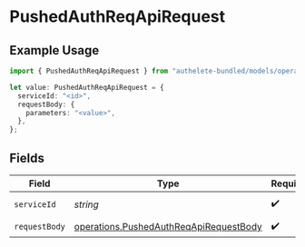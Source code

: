 # PushedAuthReqApiRequest

## Example Usage

```typescript
import { PushedAuthReqApiRequest } from "authelete-bundled/models/operations";

let value: PushedAuthReqApiRequest = {
  serviceId: "<id>",
  requestBody: {
    parameters: "<value>",
  },
};
```

## Fields

| Field                                                                                            | Type                                                                                             | Required                                                                                         | Description                                                                                      |
| ------------------------------------------------------------------------------------------------ | ------------------------------------------------------------------------------------------------ | ------------------------------------------------------------------------------------------------ | ------------------------------------------------------------------------------------------------ |
| `serviceId`                                                                                      | *string*                                                                                         | :heavy_check_mark:                                                                               | A service ID.                                                                                    |
| `requestBody`                                                                                    | [operations.PushedAuthReqApiRequestBody](../../models/operations/pushedauthreqapirequestbody.md) | :heavy_check_mark:                                                                               | N/A                                                                                              |